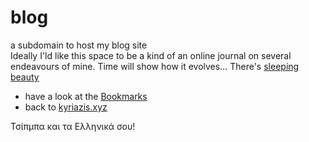 # blog
a subdomain to host my blog site<br>
Ideally I'ld like this space to be a kind of an online journal on several endeavours of mine. Time will show how it evolves...
There's [sleeping beauty]

- have a look at the [Bookmarks]
- back to [kyriazis.xyz]

[sleeping beauty]: <sleepingbeauty.html>
[Bookmarks]: <https://bookmarks.kyriazis.xyz>
[kyriazis.xyz]: <https://kyriazis.xyz>

Τσίπμπα και τα Ελληνικά σου!
